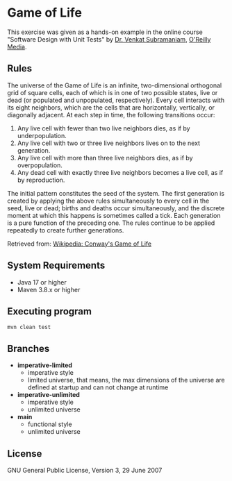 # Game of Life

This exercise was given as a hands-on example in the online course "Software Design with Unit Tests"
by [Dr. Venkat Subramaniam][03], [O'Reilly Media][01]. 


## Rules

The universe of the Game of Life is an infinite, two-dimensional orthogonal grid of square cells, 
each of which is in one of two possible states, live or dead (or populated and unpopulated, respectively). 
Every cell interacts with its eight neighbors, which are the cells that are horizontally, vertically, 
or diagonally adjacent. At each step in time, the following transitions occur:

1. Any live cell with fewer than two live neighbors dies, as if by underpopulation.
2. Any live cell with two or three live neighbors lives on to the next generation.
3. Any live cell with more than three live neighbors dies, as if by overpopulation.
4. Any dead cell with exactly three live neighbors becomes a live cell, as if by reproduction.

The initial pattern constitutes the seed of the system. The first generation is created 
by applying the above rules simultaneously to every cell in the seed, live or dead; births 
and deaths occur simultaneously, and the discrete moment at which this happens is sometimes 
called a tick. Each generation is a pure function of the preceding one. The rules continue 
to be applied repeatedly to create further generations.

Retrieved from: [Wikipedia: Conway's Game of Life][02]

## System Requirements
* Java 17 or higher
* Maven 3.8.x or higher

## Executing program

```
mvn clean test
```

## Branches

* **imperative-limited**
    * imperative style 
    * limited universe, that means, the max dimensions of the universe are defined at startup and can not change at runtime
* **imperative-unlimited**
    * imperative style
    * unlimited universe
* **main**
    * functional style
    * unlimited universe

## License

GNU General Public License, Version 3, 29 June 2007



[01]: https://www.oreilly.com/online-learning/
[02]: https://en.wikipedia.org/wiki/Conway%27s_Game_of_Life
[03]: https://agiledeveloper.com/aboutus.html
